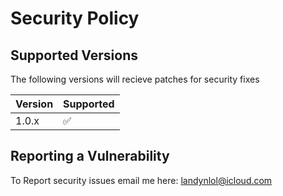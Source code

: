 # Security Policy

## Supported Versions

The following versions will recieve patches for security fixes

| Version | Supported          |
| ------- | ------------------ |
| 1.0.x   | :white_check_mark: |

## Reporting a Vulnerability

To Report security issues email me here: landynlol@icloud.com
